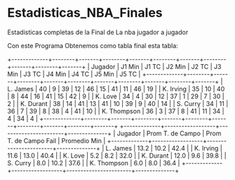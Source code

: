 # Estadisticas_NBA_Finales
Estadisticas completas de la Final de La nba jugador a jugador

Con este Programa Obtenemos como tabla final esta tabla:


+-------------+--------+-------+--------+-------+--------+-------+--------+-------+--------+-------+
|   Jugador   | J1 Min | J1 TC | J2 Min | J2 TC | J3 Min | J3 TC | J4 Min | J4 TC | J5 Min | J5 TC |
+-------------+--------+-------+--------+-------+--------+-------+--------+-------+--------+-------+
|   L. James  |   40   |   9   |   39   |   12  |   46   |   15  |   41   |   11  |   46   |   19  |
|  K. Irving  |   35   |   10  |   40   |   8   |   44   |   16  |   41   |   15  |   42   |   9   |
|   K. Love   |   34   |   4   |   30   |   12  |   37   |   1   |   29   |   7   |   30   |   2   |
|  K. Durant  |   38   |   14  |   41   |   13  |   41   |   10  |   39   |   9   |   40   |   14  |
|   S. Curry  |   34   |   11  |   36   |   7   |   39   |   8   |   38   |   4   |   41   |   10  |
| K. Thompson |   36   |   3   |   37   |   8   |   41   |   11  |   34   |   4   |   34   |   4   |
+-------------+--------+-------+--------+-------+--------+-------+--------+-------+--------+-------+
+-------------+------------------+-----------------------+--------------+
|   Jugador   | Prom T. de Campo | Prom T. de Campo Fail | Promedio Min |
+-------------+------------------+-----------------------+--------------+
|   L. James  |       13.2       |          10.2         |     42.4     |
|  K. Irving  |       11.6       |          13.0         |     40.4     |
|   K. Love   |       5.2        |          8.2          |     32.0     |
|  K. Durant  |       12.0       |          9.6          |     39.8     |
|   S. Curry  |       8.0        |          10.2         |     37.6     |
| K. Thompson |       6.0        |          8.0          |     36.4     |
+-------------+------------------+-----------------------+--------------+

